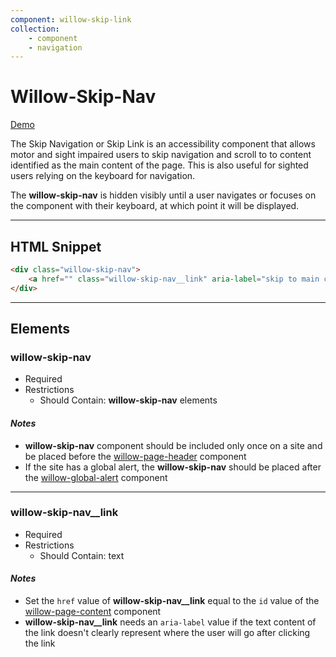 ```yaml
---
component: willow-skip-link
collection: 
    - component
    - navigation
---
```

# **Willow-Skip-Nav**

[Demo](http://codepen.io/team/UnumUX/pen/YZNWxM)

The Skip Navigation or Skip Link is an accessibility component that allows motor and sight impaired users to skip navigation and scroll to to content identified as the main content of the page. This is also useful for sighted users relying on the keyboard for navigation.

The **willow-skip-nav** is hidden visibly until a user navigates or focuses on the component with their keyboard, at which point it will be displayed.

---

## HTML Snippet

```html
<div class="willow-skip-nav">
    <a href="" class="willow-skip-nav__link" aria-label="skip to main content">Skip to Content</a>
</div>
```

---

## Elements

### willow-skip-nav

- Required
- Restrictions
  - Should Contain: **willow-skip-nav** elements

#### _Notes_

- **willow-skip-nav** component should be included only once on a site and be placed before the [willow-page-header](../page-header) component
- If the site has a global alert, the **willow-skip-nav** should be placed after the [willow-global-alert](../global-alert) component

---

### willow-skip-nav__link

- Required
- Restrictions
  - Should Contain: text

#### _Notes_

- Set the `href` value of **willow-skip-nav__link** equal to the `id` value of the [willow-page-content](../page-content) component
- **willow-skip-nav__link** needs an `aria-label` value if the text content of the link doesn't clearly represent where the user will go after clicking the link